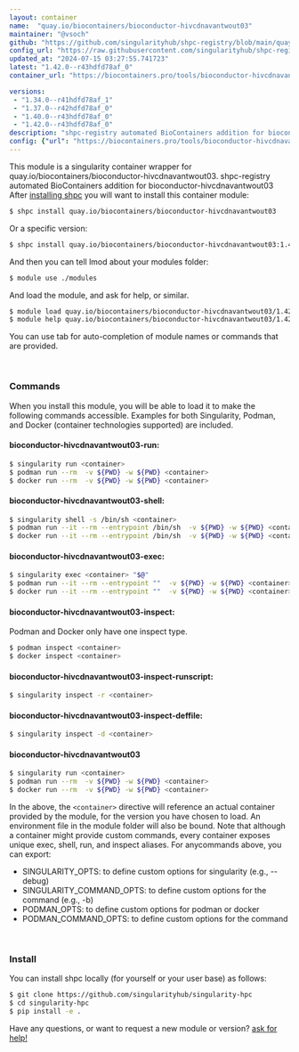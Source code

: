 ```yaml
---
layout: container
name:  "quay.io/biocontainers/bioconductor-hivcdnavantwout03"
maintainer: "@vsoch"
github: "https://github.com/singularityhub/shpc-registry/blob/main/quay.io/biocontainers/bioconductor-hivcdnavantwout03/container.yaml"
config_url: "https://raw.githubusercontent.com/singularityhub/shpc-registry/main/quay.io/biocontainers/bioconductor-hivcdnavantwout03/container.yaml"
updated_at: "2024-07-15 03:27:55.741723"
latest: "1.42.0--r43hdfd78af_0"
container_url: "https://biocontainers.pro/tools/bioconductor-hivcdnavantwout03"

versions:
 - "1.34.0--r41hdfd78af_1"
 - "1.37.0--r42hdfd78af_0"
 - "1.40.0--r43hdfd78af_0"
 - "1.42.0--r43hdfd78af_0"
description: "shpc-registry automated BioContainers addition for bioconductor-hivcdnavantwout03"
config: {"url": "https://biocontainers.pro/tools/bioconductor-hivcdnavantwout03", "maintainer": "@vsoch", "description": "shpc-registry automated BioContainers addition for bioconductor-hivcdnavantwout03", "latest": {"1.42.0--r43hdfd78af_0": "sha256:9359687f3501441106f2906b8175db23d31a6a6e31044118dfc9a40ce42760af"}, "tags": {"1.34.0--r41hdfd78af_1": "sha256:adeabecd005cc86cdae547f012db1c0cf4ffa68eb91f0449d8e0b35c175a78b4", "1.37.0--r42hdfd78af_0": "sha256:17ec0a5be607e6adcfa38140248ac27b3d77896e219988b7780b356fa7acb98b", "1.40.0--r43hdfd78af_0": "sha256:85c9e5f6dd4502ca48c472cfce2904b66b323f19b4251e6df42c91088e9f4fd8", "1.42.0--r43hdfd78af_0": "sha256:9359687f3501441106f2906b8175db23d31a6a6e31044118dfc9a40ce42760af"}, "docker": "quay.io/biocontainers/bioconductor-hivcdnavantwout03"}
---
```


This module is a singularity container wrapper for quay.io/biocontainers/bioconductor-hivcdnavantwout03.
shpc-registry automated BioContainers addition for bioconductor-hivcdnavantwout03
After [installing shpc](#install) you will want to install this container module:


```bash
$ shpc install quay.io/biocontainers/bioconductor-hivcdnavantwout03
```

Or a specific version:

```bash
$ shpc install quay.io/biocontainers/bioconductor-hivcdnavantwout03:1.42.0--r43hdfd78af_0
```

And then you can tell lmod about your modules folder:

```bash
$ module use ./modules
```

And load the module, and ask for help, or similar.

```bash
$ module load quay.io/biocontainers/bioconductor-hivcdnavantwout03/1.42.0--r43hdfd78af_0
$ module help quay.io/biocontainers/bioconductor-hivcdnavantwout03/1.42.0--r43hdfd78af_0
```

You can use tab for auto-completion of module names or commands that are provided.

<br>

### Commands

When you install this module, you will be able to load it to make the following commands accessible.
Examples for both Singularity, Podman, and Docker (container technologies supported) are included.

#### bioconductor-hivcdnavantwout03-run:

```bash
$ singularity run <container>
$ podman run --rm  -v ${PWD} -w ${PWD} <container>
$ docker run --rm  -v ${PWD} -w ${PWD} <container>
```

#### bioconductor-hivcdnavantwout03-shell:

```bash
$ singularity shell -s /bin/sh <container>
$ podman run --it --rm --entrypoint /bin/sh  -v ${PWD} -w ${PWD} <container>
$ docker run --it --rm --entrypoint /bin/sh  -v ${PWD} -w ${PWD} <container>
```

#### bioconductor-hivcdnavantwout03-exec:

```bash
$ singularity exec <container> "$@"
$ podman run --it --rm --entrypoint ""  -v ${PWD} -w ${PWD} <container> "$@"
$ docker run --it --rm --entrypoint ""  -v ${PWD} -w ${PWD} <container> "$@"
```

#### bioconductor-hivcdnavantwout03-inspect:

Podman and Docker only have one inspect type.

```bash
$ podman inspect <container>
$ docker inspect <container>
```

#### bioconductor-hivcdnavantwout03-inspect-runscript:

```bash
$ singularity inspect -r <container>
```

#### bioconductor-hivcdnavantwout03-inspect-deffile:

```bash
$ singularity inspect -d <container>
```



#### bioconductor-hivcdnavantwout03

```bash
$ singularity run <container>
$ podman run --rm  -v ${PWD} -w ${PWD} <container>
$ docker run --rm  -v ${PWD} -w ${PWD} <container>
```


In the above, the `<container>` directive will reference an actual container provided
by the module, for the version you have chosen to load. An environment file in the
module folder will also be bound. Note that although a container
might provide custom commands, every container exposes unique exec, shell, run, and
inspect aliases. For anycommands above, you can export:

 - SINGULARITY_OPTS: to define custom options for singularity (e.g., --debug)
 - SINGULARITY_COMMAND_OPTS: to define custom options for the command (e.g., -b)
 - PODMAN_OPTS: to define custom options for podman or docker
 - PODMAN_COMMAND_OPTS: to define custom options for the command

<br>

### Install

You can install shpc locally (for yourself or your user base) as follows:

```bash
$ git clone https://github.com/singularityhub/singularity-hpc
$ cd singularity-hpc
$ pip install -e .
```

Have any questions, or want to request a new module or version? [ask for help!](https://github.com/singularityhub/singularity-hpc/issues)